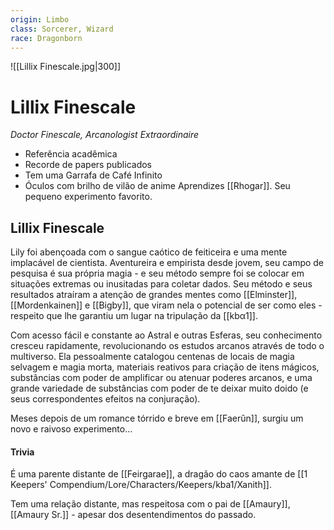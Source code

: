 ```yaml
---
origin: Limbo 
class: Sorcerer, Wizard
race: Dragonborn
---
```


 ![[Lillix Finescale.jpg|300]] 

# Lillix Finescale
*Doctor Finescale, Arcanologist Extraordinaire*
- Referência acadêmica
- Recorde de papers publicados
- Tem uma Garrafa de Café Infinito
- Óculos com brilho de vilão de anime
Aprendizes
[[Rhogar]]. Seu pequeno experimento favorito.

## Lillix Finescale
Lily foi abençoada com o sangue caótico de feiticeira e uma mente implacável de cientista. Aventureira e empirista desde jovem, seu campo de pesquisa é sua própria magia - e seu método sempre foi se colocar em situações extremas ou inusitadas para coletar dados. 
Seu método e seus resultados atraíram a atenção de grandes mentes como [[Elminster]], [[Mordenkainen]] e [[Bigby]], que viram nela o potencial de ser como eles - respeito que lhe garantiu um lugar na tripulação da [[kbα1]].

Com acesso fácil e constante ao Astral e outras Esferas, seu conhecimento cresceu rapidamente, revolucionando os estudos arcanos através de todo o multiverso. Ela pessoalmente catalogou centenas de locais de magia selvagem e magia morta, materiais reativos para criação de itens mágicos, substâncias com poder de amplificar ou atenuar poderes arcanos, e uma grande variedade de substâncias com poder de te deixar muito doido (e seus correspondentes efeitos na conjuração).

Meses depois de um romance tórrido e breve em [[Faerûn]], surgiu um novo e raivoso experimento...

#### Trivia
É uma parente distante de [[Feirgarae]], a dragão do caos amante de [[1 Keepers' Compendium/Lore/Characters/Keepers/kba1/Xanith]].

Tem uma relação distante, mas respeitosa com o pai de [[Amaury]], [[Amaury Sr.]] - apesar dos desentendimentos do passado. 
